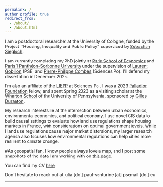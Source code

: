 ```yaml
---
permalink: /
author_profile: true
redirect_from: 
  - /about/
  - /about.html
---
```


I am a postdoctoral researcher at the University of Cologne, funded by the Project ``Housing, Inequality and Public Policy'' supervised by [Sebastian Siegloch](https://sites.google.com/view/siegloch/home).

I am currently completing my PhD jointly at [Paris School of Economics](https://www.parisschoolofeconomics.eu) and [Paris 1 Panthéon-Sorbonne University](https://ed-economie.pantheonsorbonne.fr) under the supervision of [Laurent Gobillon](http://laurent.gobillon.free.fr) (PSE) and [Pierre-Philippe Combes](https://sites.google.com/view/pierrephilippecombes/) (Sciences Po). I'll defend my dissertation in December 2025. 

I’m also an affiliate of the [LIEPP](https://www.sciencespo.fr/liepp/fr/) at Sciences Po .
I was a 2023 [Palladion Foundation](https://fondationpalladio.fr) fellow, and spent Spring 2023 as a visiting scholar at the [Wharton School](https://www.wharton.upenn.edu) of the University of Pennsylvania, sponsored by [Gilles Duranton](https://real-faculty.wharton.upenn.edu/duranton/).

My research interests lie at the intersection between urban economics, environmental economics, and political economy. I use novel GIS data to build causal settings to evaluate how land use regulations shape housing markets in France, with considerations on optimal government levels. While I land use regulations cause major market distorsions, my larger research agenda also focuses how environmental regulations can help cities more resilient to climate change.

#As geospatial fan, I know people always love a map, and I post some snapshots of the data I am working with on [this page](). 

You can find my CV [here](https://www.dropbox.com/scl/fi/cjb5h575ikf9tenfw18m3/CV_JPV___Current.pdf?rlkey=814m3r99fu9ihmz9rchb04yln&st=tx527ate&dl=0)

Don't hesitate to reach out at julia [dot] paul-venturine [at] psemail [dot] eu

------

